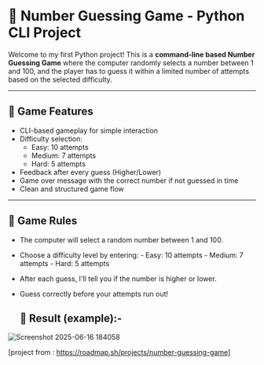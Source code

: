 # 🎯 Number Guessing Game - Python CLI Project

Welcome to my first Python project! This is a **command-line based Number Guessing Game** where the computer randomly selects a number between 1 and 100, and the player has to guess it within a limited number of attempts based on the selected difficulty.

---

## 📌 Game Features

- CLI-based gameplay for simple interaction
- Difficulty selection:
  - Easy: 10 attempts
  - Medium: 7 attempts
  - Hard: 5 attempts
- Feedback after every guess (Higher/Lower)
- Game over message with the correct number if not guessed in time
- Clean and structured game flow

---

## 🧠 Game Rules

- The computer will select a random number between 1 and 100.
- Choose a difficulty level by entering:
        - Easy: 10 attempts
        - Medium: 7 attempts
        - Hard: 5 attempts

- After each guess, I'll tell you if the number is higher or lower.
- Guess correctly before your attempts run out!

  ## 🎲 Result  (example):-

  
![Screenshot 2025-06-16 184058](https://github.com/user-attachments/assets/454d991d-8d46-4e3c-b4c7-d985d7fc63b7)



[project from : https://roadmap.sh/projects/number-guessing-game]

